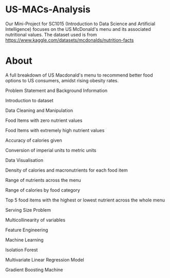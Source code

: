 # US-MACs-Analysis
Our Mini-Project for SC1015 (Introduction to Data Science and Artificial Intelligence) focuses on the US McDonald's menu and its associated nutritional values. The dataset used is from https://www.kaggle.com/datasets/mcdonalds/nutrition-facts

# About

A full breakdown of US Macdonald's menu to recommend better food options to US consumers, amidst rising obesity rates.


Problem Statement and Background Information

Introduction to dataset

Data Cleaning and Manipulation

Food Items with zero nutrient values

Food Items with extremely high nutrient values

Accuracy of calories given

Conversion of imperial units to metric units

Data Visualisation

Density of calories and macronutrients for each food item

Range of nutrients across the menu

Range of calories by food category

Top 5 food items with the highest or lowest nutrient across the whole menu

Serving Size Problem

Multicollinearity of variables

Feature Engineering

Machine Learning

Isolation Forest

Multivariate Linear Regression Model

Gradient Boosting Machine
